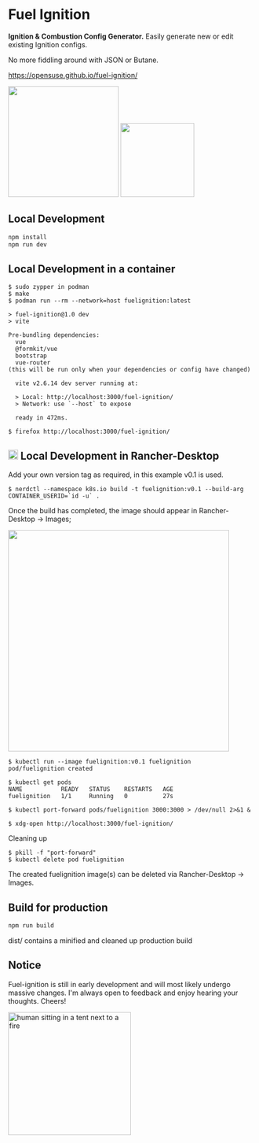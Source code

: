 # Fuel Ignition
**Ignition & Combustion Config Generator.**
Easily generate new or edit existing Ignition configs.

No more fiddling around with JSON or Butane.

https://opensuse.github.io/fuel-ignition/


<img src="src/assets/template/img/readme/edit-page-1.png" width="225"> <img src="src/assets/template/img/readme/edit-page-2.png" width="150"> 

## Local Development

```bash
npm install
npm run dev
```

## Local Development in a container

```
$ sudo zypper in podman
$ make
$ podman run --rm --network=host fuelignition:latest

> fuel-ignition@1.0 dev
> vite

Pre-bundling dependencies:
  vue
  @formkit/vue
  bootstrap
  vue-router
(this will be run only when your dependencies or config have changed)

  vite v2.6.14 dev server running at:

  > Local: http://localhost:3000/fuel-ignition/
  > Network: use `--host` to expose

  ready in 472ms.

$ firefox http://localhost:3000/fuel-ignition/
```

## <img src="src/assets/template/img/readme/rancher_desktop.jpeg" width="20"> Local Development in Rancher-Desktop 
Add your own version tag as required, in this example v0.1 is used.

```
$ nerdctl --namespace k8s.io build -t fuelignition:v0.1 --build-arg CONTAINER_USERID=`id -u` .
```

Once the build has completed, the image should appear in Rancher-Desktop -> Images;

<img src="src/assets/template/img/readme/rancher_desktop_images.png" width="450">

```
$ kubectl run --image fuelignition:v0.1 fuelignition
pod/fuelignition created

$ kubectl get pods
NAME           READY   STATUS    RESTARTS   AGE
fuelignition   1/1     Running   0          27s

$ kubectl port-forward pods/fuelignition 3000:3000 > /dev/null 2>&1 &

$ xdg-open http://localhost:3000/fuel-ignition/

```

Cleaning up

```
$ pkill -f "port-forward"
$ kubectl delete pod fuelignition
```
The created fuelignition image(s) can be deleted via Rancher-Desktop -> Images.

## Build for production

```bash
npm run build
```
dist/ contains a minified and cleaned up production build

## Notice

Fuel-ignition is still in early development and will most likely undergo massive changes.
I'm always open to feedback and enjoy hearing your thoughts. Cheers!

<img alt="human sitting in a tent next to a fire" src="src/assets/template/img/readme/undraw_camping_noc8.svg" width="250">
